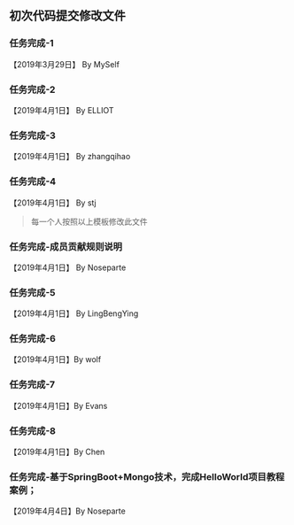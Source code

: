 ## 初次代码提交修改文件

### 任务完成-1

【2019年3月29日】 By MySelf

### 任务完成-2

【2019年4月1日】 By ELLIOT

### 任务完成-3

【2019年4月1日】 By zhangqihao

### 任务完成-4

【2019年4月1日】 By stj

> 每一个人按照以上模板修改此文件
### 任务完成-成员贡献规则说明

【2019年4月1日】 By Noseparte


### 任务完成-5

【2019年4月1日】 By LingBengYing

### 任务完成-6

【2019年4月1日】By wolf

### 任务完成-7

【2019年4月1日】By Evans

### 任务完成-8

【2019年4月1日】By Chen


### 任务完成-基于SpringBoot+Mongo技术，完成HelloWorld项目教程案例；

【2019年4月4日】By Noseparte

